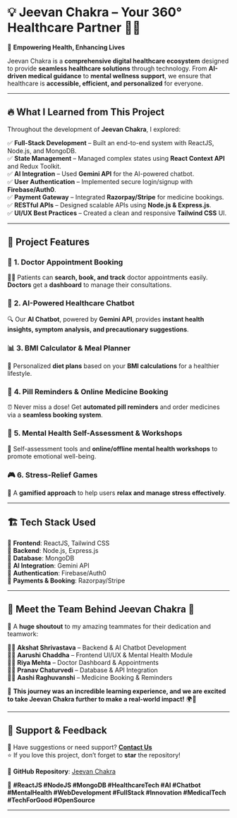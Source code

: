 # 💡 **Jeevan Chakra – Your 360° Healthcare Partner** 🏥💙  

🚀 **Empowering Health, Enhancing Lives**  

Jeevan Chakra is a **comprehensive digital healthcare ecosystem** designed to provide **seamless healthcare solutions** through technology. From **AI-driven medical guidance** to **mental wellness support**, we ensure that healthcare is **accessible, efficient, and personalized** for everyone.  

---

## 🔥 **What I Learned from This Project**  

Throughout the development of **Jeevan Chakra**, I explored:  

✅ **Full-Stack Development** – Built an end-to-end system with ReactJS, Node.js, and MongoDB.  
✅ **State Management** – Managed complex states using **React Context API** and Redux Toolkit.  
✅ **AI Integration** – Used **Gemini API** for the AI-powered chatbot.  
✅ **User Authentication** – Implemented secure login/signup with **Firebase/Auth0**.  
✅ **Payment Gateway** – Integrated **Razorpay/Stripe** for medicine bookings.  
✅ **RESTful APIs** – Designed scalable APIs using **Node.js & Express.js**.  
✅ **UI/UX Best Practices** – Created a clean and responsive **Tailwind CSS** UI.  

---

## 🚀 **Project Features**  

### 🏥 **1. Doctor Appointment Booking**  
👨‍⚕️ Patients can **search, book, and track** doctor appointments easily. **Doctors** get a **dashboard** to manage their consultations.  

### 🤖 **2. AI-Powered Healthcare Chatbot**  
🔍 Our **AI Chatbot**, powered by **Gemini API**, provides **instant health insights, symptom analysis, and precautionary suggestions**.  

### 📊 **3. BMI Calculator & Meal Planner**  
🥗 Personalized **diet plans** based on your **BMI calculations** for a healthier lifestyle.  

### 💊 **4. Pill Reminders & Online Medicine Booking**  
⏰ Never miss a dose! Get **automated pill reminders** and order medicines via a **seamless booking system**.  

### 🧠 **5. Mental Health Self-Assessment & Workshops**  
📝 Self-assessment tools and **online/offline mental health workshops** to promote emotional well-being.  

### 🎮 **6. Stress-Relief Games**  
🎯 A **gamified approach** to help users **relax and manage stress effectively**.  

---

## 🏗 **Tech Stack Used**  

🔹 **Frontend**: ReactJS, Tailwind CSS  
🔹 **Backend**: Node.js, Express.js  
🔹 **Database**: MongoDB  
🔹 **AI Integration**: Gemini API  
🔹 **Authentication**: Firebase/Auth0  
🔹 **Payments & Booking**: Razorpay/Stripe  

---

## 👥 **Meet the Team Behind Jeevan Chakra** 🎉  

💪 A **huge shoutout** to my amazing teammates for their dedication and teamwork:  

👨‍💻 **Akshat Shrivastava** – Backend & AI Chatbot Development  
👩‍💻 **Aarushi Chaddha** – Frontend UI/UX & Mental Health Module  
👩‍💻 **Riya Mehta** – Doctor Dashboard & Appointments  
👨‍💻 **Pranav Chaturvedi** – Database & API Integration  
👩‍💻 **Aashi Raghuvanshi** – Medicine Booking & Reminders  

🎯 **This journey was an incredible learning experience, and we are excited to take Jeevan Chakra further to make a real-world impact!** 🌍💙  



---




## 🌟 **Support & Feedback**  

📩 Have suggestions or need support? **[Contact Us](https://your-contact-link-here)**  
⭐ If you love this project, don’t forget to **star** the repository!  

🔗 **GitHub Repository**: [Jeevan Chakra](https://github.com/your-username/JeevanChakra)  

🚀 **#ReactJS #NodeJS #MongoDB #HealthcareTech #AI #Chatbot #MentalHealth #WebDevelopment #FullStack #Innovation #MedicalTech #TechForGood #OpenSource**  

---
